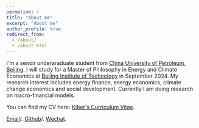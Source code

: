 ```yaml
---
permalink: /
title: "About me"
excerpt: "About me"
author_profile: true
redirect_from: 
  - /about/
  - /about.html
---
```


I'm a senoir underaraduate student from [China University of Petroleum, Beijing](https://cup.edu.cn/). I will study for a Master of Philosophy in Energy and Climate Economics at [Beijing Institute of Technology](https://www.bit.edu.cn/) in September 2024.
My research interest includes energy finance, energy economics, climate change economics and social development.
Currently I am doing research on macro-financial models.

You can find my CV here: [Kiber's Curriculum Vitae](../assets/Curriculum_Vitae.pdf).

[Email](mailto:2020011968@student.cup.edu.cn)/. 
[Github](https://github.com/Kiberji)/. 
[Wechat](../images/wechat1.png). 
